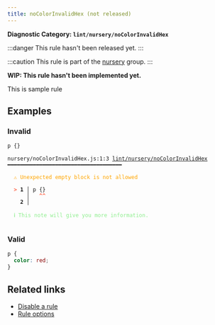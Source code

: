 ```yaml
---
title: noColorInvalidHex (not released)
---
```


**Diagnostic Category: `lint/nursery/noColorInvalidHex`**

:::danger
This rule hasn't been released yet.
:::

:::caution
This rule is part of the [nursery](/linter/rules/#nursery) group.
:::

**WIP: This rule hasn't been implemented yet.**

This is sample rule

## Examples

### Invalid

```css
p {}
```

<pre class="language-text"><code class="language-text">nursery/noColorInvalidHex.js:1:3 <a href="https://biomejs.dev/linter/rules/no-color-invalid-hex">lint/nursery/noColorInvalidHex</a> ━━━━━━━━━━━━━━━━━━━━━━━━━━━━━━━━━━━━

<strong><span style="color: Orange;">  </span></strong><strong><span style="color: Orange;">⚠</span></strong> <span style="color: Orange;">Unexpected empty block is not allowed</span>
  
<strong><span style="color: Tomato;">  </span></strong><strong><span style="color: Tomato;">&gt;</span></strong> <strong>1 │ </strong>p {}
   <strong>   │ </strong>  <strong><span style="color: Tomato;">^</span></strong><strong><span style="color: Tomato;">^</span></strong>
    <strong>2 │ </strong>
  
<strong><span style="color: lightgreen;">  </span></strong><strong><span style="color: lightgreen;">ℹ</span></strong> <span style="color: lightgreen;">This note will give you more information.</span>
  
</code></pre>

### Valid

```css
p {
  color: red;
}
```

## Related links

- [Disable a rule](/linter/#disable-a-lint-rule)
- [Rule options](/linter/#rule-options)
